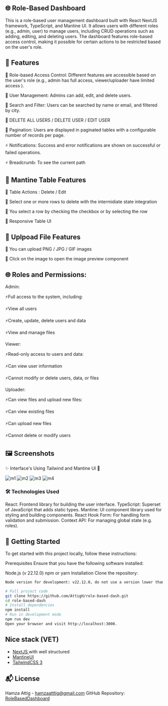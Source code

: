 ﻿## 🌐 Role-Based Dashboard

This is a role-based user management dashboard built with React NextJS framework, TypeScript, and Mantine UI. It allows users with different roles (e.g., admin, user) to manage users, including CRUD operations such as adding, editing, and deleting users. The dashboard features role-based access control, making it possible for certain actions to be restricted based on the user's role.

## 🚀 Features

🔄 Role-based Access Control: Different features are accessible based on the user's role (e.g., admin has full access, viewer/uploader have limited access ).

🎨 User Management: Admins can add, edit, and delete users.

📱 Search and Filter: Users can be searched by name or email, and filtered by city.

🔧 DELETE ALL USERS / DELETE USER / EDIT USER

📄 Pagination: Users are displayed in paginated tables with a configurable number of records per page.

⚡ Notifications: Success and error notifications are shown on successful or failed operations.

⚡ Breadcrumb: To see the current path


## 🚀 Mantine Table Features

🔧 Table Actions : Delete / Edit

🔧 Select one or more rows to delete with the intermidiate state integration

🔧 You select a row by checking the checkbox or by selecting the row

🔧 Responsive Table UI


## 🚀 Uplpoad File Features

🔧 You can upload PNG / JPG / GIF images

🔧 Click on the image to open the image preview component


## 🌐 Roles and Permissions:

Admin:

⚡Full access to the system, including:

⚡View all users

⚡Create, update, delete users and data

⚡View and manage files

Viewer:

⚡Read-only access to users and data:

⚡Can view user information

⚡Cannot modify or delete users, data, or files

Uploader:

⚡Can view files and upload new files:

⚡Can view existing files

⚡Can upload new files

⚡Cannot delete or modify users

## 🖼️ Screenshots

✨ Interface's Using Tailwind and Mantine UI 🎨

![m1](https://i.ibb.co/4dxwwjh/Login-Page.png)
![m2](https://i.ibb.co/6mQJxPz/dashboard.png)
![m3](https://i.ibb.co/511BHQZ/User-Management.png)
![m4](https://i.ibb.co/Q88kffW/Uploads-Managment.png)

### 🛠️ Technologies Used

React: Frontend library for building the user interface.
TypeScript: Superset of JavaScript that adds static types.
Mantine: UI component library used for styling and building components.
React Hook Form: For handling form validation and submission.
Context API: For managing global state (e.g. roles).

## 🚧 Getting Started

To get started with this project locally, follow these instructions:

Prerequisites
Ensure that you have the following software installed:

Node.js (v 22.12.0)
npm or yarn
Installation
Clone the repository:

```bash
Node version for development: v22.12.0, do not use a version lower than this, otherwise the project may not run

# Pull project code
git clone https://github.com/AttigH/role-based-dash.git
cd role-based-dash
# Install dependencies
npm install
# Run in development mode
npm run dev
Open your browser and visit http://localhost:3000.

```

## Nice stack (VET)

- [NextJS ](https://nextjs.org/g) with well structured
- [MantineUI](https://mantine.dev/)
- [TailwindCSS 3](https://tailwindcss.com)

## 📬 License

Hamza Attig - hamzaatttig@gmail.com
GitHub Repository: [RoleBasedDashboard](https://github.com/AttigH/role-based-dash.git)

